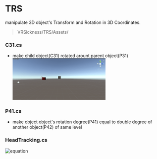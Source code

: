 # TRS
manipulate 3D object's Transform and Rotation in 3D Coordinates.

> VRSickness/TRS/Assets/

### C31.cs  
* make child object(C31) rotated arount parent object(P31)  
	<img src = "Res/C31.gif" width = "300"/>
    
### P41.cs
* make object object's rotation degree(P41) equal to double degree of another object(P42) of same level

### HeadTracking.cs  
![equation](O_t=\text&space;{&space;Onset&space;event&space;at&space;time&space;bin&space;}&space;t&space;"&space;/>)